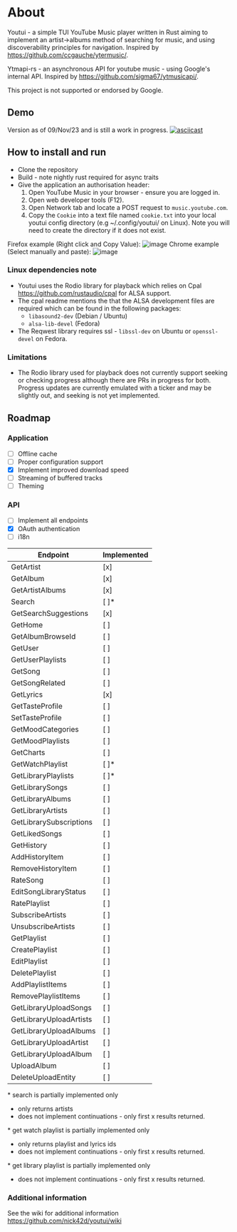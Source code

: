 # About
Youtui - a simple TUI YouTube Music player written in Rust aiming to implement an artist->albums method of searching for music, and using discoverability principles for navigation. Inspired by https://github.com/ccgauche/ytermusic/.

Ytmapi-rs - an asynchronous API for youtube music - using Google's internal API. Inspired by https://github.com/sigma67/ytmusicapi/.

This project is not supported or endorsed by Google.
## Demo
Version as of 09/Nov/23 and is still a work in progress.
[![asciicast](https://asciinema.org/a/SOTRXdvkjM4vWHuwsWSDDDmBQ.svg)](https://asciinema.org/a/SOTRXdvkjM4vWHuwsWSDDDmBQ)
## How to install and run
- Clone the repository
- Build - note nightly rust required for async traits
- Give the application an authorisation header:
  1. Open YouTube Music in your browser - ensure you are logged in.
  1. Open web developer tools (F12).
  1. Open Network tab and locate a POST request to `music.youtube.com`.
  1. Copy the `Cookie` into a text file named `cookie.txt` into your local youtui config directory (e.g ~/.config/youtui/ on Linux). Note you will need to create the directory if it does not exist.

Firefox example (Right click and Copy Value):
![image](https://github.com/nick42d/youtui/assets/133559267/c7fda32c-10bc-4ebe-b18e-ee17c13f6bd0)
Chrome example (Select manually and paste):
![image](https://github.com/nick42d/youtui/assets/133559267/bd2ec37b-1a78-490f-b313-694145bb4854)
### Linux dependencies note
- Youtui uses the Rodio library for playback which relies on Cpal https://github.com/rustaudio/cpal for ALSA support.
- The cpal readme mentions the that the ALSA development files are required which can be found in the following packages:
  - `libasound2-dev` (Debian / Ubuntu)
  - `alsa-lib-devel` (Fedora)
- The Reqwest library requires ssl - `libssl-dev` on Ubuntu or `openssl-devel` on Fedora.
### Limitations
- The Rodio library used for playback does not currently support seeking or checking progress although there are PRs in progress for both. Progress updates are currently emulated with a ticker and may be slightly out, and seeking is not yet implemented.
## Roadmap
### Application
- [ ] Offline cache
- [ ] Proper configuration support
- [x] Implement improved download speed
- [ ] Streaming of buffered tracks
- [ ] Theming
### API
- [ ] Implement all endpoints
- [x] OAuth authentication
- [ ] i18n

|Endpoint | Implemented |
|--- | --- |
|GetArtist | [x] |
|GetAlbum | [x] |
|GetArtistAlbums | [x] |
|Search | [ ]\* |
|GetSearchSuggestions|[x]|
|GetHome|[ ]|
|GetAlbumBrowseId|[ ]|
|GetUser|[ ]|
|GetUserPlaylists|[ ]|
|GetSong|[ ]|
|GetSongRelated|[ ]|
|GetLyrics|[x]|
|GetTasteProfile|[ ]|
|SetTasteProfile|[ ]|
|GetMoodCategories|[ ]|
|GetMoodPlaylists|[ ]|
|GetCharts|[ ]|
|GetWatchPlaylist|[ ]\*|
|GetLibraryPlaylists|[ ]\*|
|GetLibrarySongs|[ ]|
|GetLibraryAlbums|[ ]|
|GetLibraryArtists|[ ]|
|GetLibrarySubscriptions|[ ]|
|GetLikedSongs|[ ]|
|GetHistory|[ ]|
|AddHistoryItem|[ ]|
|RemoveHistoryItem|[ ]|
|RateSong|[ ]|
|EditSongLibraryStatus|[ ]|
|RatePlaylist|[ ]|
|SubscribeArtists|[ ]|
|UnsubscribeArtists|[ ]|
|GetPlaylist|[ ]|
|CreatePlaylist|[ ]|
|EditPlaylist|[ ]|
|DeletePlaylist|[ ]|
|AddPlaylistItems|[ ]|
|RemovePlaylistItems|[ ]|
|GetLibraryUploadSongs|[ ]|
|GetLibraryUploadArtists|[ ]|
|GetLibraryUploadAlbums|[ ]|
|GetLibraryUploadArtist|[ ]|
|GetLibraryUploadAlbum|[ ]|
|UploadAlbum|[ ]|
|DeleteUploadEntity|[ ]|

\* search is partially implemented only 
- only returns artists
- does not implement continuations - only first x results returned.

\* get watch playlist is partially implemented only
- only returns playlist and lyrics ids
- does not implement continuations - only first x results returned.

\* get library playlist is partially implemented only
- does not implement continuations - only first x results returned.

### Additional information
See the wiki for additional information
https://github.com/nick42d/youtui/wiki
